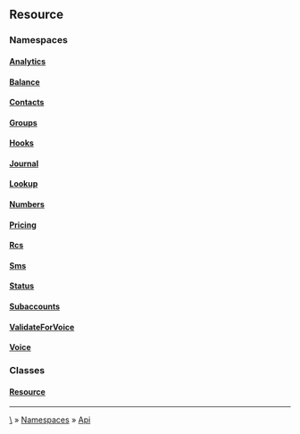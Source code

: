 ## Resource

### Namespaces
#### [Analytics](ns-Analytics)
#### [Balance](ns-Balance)
#### [Contacts](ns-Contacts)
#### [Groups](ns-Groups)
#### [Hooks](ns-Hooks)
#### [Journal](ns-Journal)
#### [Lookup](ns-Lookup)
#### [Numbers](ns-Numbers)
#### [Pricing](ns-Pricing)
#### [Rcs](ns-Rcs)
#### [Sms](ns-Sms)
#### [Status](ns-Status)
#### [Subaccounts](ns-Subaccounts)
#### [ValidateForVoice](ns-ValidateForVoice)
#### [Voice](ns-Voice)



### Classes
#### [Resource](class-Resource)




***
[\\](Home) » [Namespaces](Namespaces) » [Api](ns-Api)